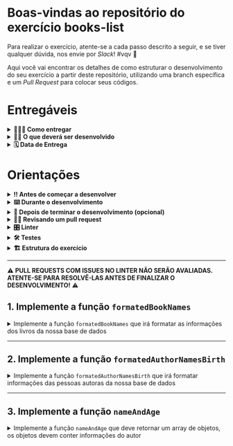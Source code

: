 # Boas-vindas ao repositório do exercício books-list

Para realizar o exercício, atente-se a cada passo descrito a seguir, e se tiver qualquer dúvida, nos envie por _Slack_! #vqv 🚀

Aqui você vai encontrar os detalhes de como estruturar o desenvolvimento do seu exercício a partir deste repositório, utilizando uma branch específica e um _Pull Request_ para colocar seus códigos.

# Entregáveis

<details>
 <summary><strong>🤷🏽‍♀️ Como entregar</strong></summary><br />

Para entregar o seu projeto você deverá criar um _Pull Request_ neste repositório.

Lembre-se que você pode consultar nosso conteúdo sobre [Git & GitHub](https://app.betrybe.com/learn/course/5e938f69-6e32-43b3-9685-c936530fd326/module/fc998c60-386e-46bc-83ca-4269beb17e17/section/fe827a71-3222-4b4d-a66f-ed98e09961af/day/1a530297-e176-4c79-8ed9-291ae2950540/lesson/2b2edce7-9c49-4907-92a2-aa571f823b79) e nosso [Blog - Git & GitHub](https://blog.betrybe.com/tecnologia/git-e-github/) sempre que precisar!

</details>

<details>
<summary><strong>🧑‍💻 O que deverá ser desenvolvido</strong></summary><br />

  Neste exercício você vai desenvolver funções usando as `Higher Order Functions` **map** e **sort**
  
<br />

</details>

<details>
<summary><strong>🗓 Data de Entrega</strong></summary>

- Este exercício é individual

- Data para entrega final do exercício: `05/12/2023 às 23:59 (Horário de Brasília)`.

</details>

# Orientações

<details>
<summary><strong>‼ Antes de começar a desenvolver</strong></summary><br />

1. Clone o repositório

- Use o comando: `git clone git@github.com:tryber/sd-038-exercise-books-list.git`

- Entre na pasta do repositório que você acabou de clonar:

  - `cd sd-038-exercise-books-list`

2. Instale as dependências

- Para isso, use o seguinte comando: `npm install`

3. Crie uma branch a partir da branch `main`

- Verifique se você está na branch `main`
  - Exemplo: `git branch`
- Se não estiver, mude para a branch `main`
  - Exemplo: `git checkout main`
- Agora, crie uma branch para qual você vai submeter os `commits` do seu exercício:
- Você deve criar uma branch no seguinte formato: `nome-de-usuario-nome-do-exercicio`
- Exemplo: `git checkout -b luiza-exercise-books-list`

4. Adicione as mudanças ao _stage_ do Git e faça um `commit`

- Verifique que as mudanças ainda não estão no _stage_
  - Exemplo: `git status` (os arquivos no diretório `src` devem aparecer em vermelho)

- Adicione o novo arquivo ao _stage_ do Git
  - Exemplo: `git add .` (adicionando todas as mudanças - _que estavam em vermelho_ - ao stage do Git)
  - `git status` (deve aparecer listado os arquivos do diretório `src` em verde)

- Faça o `commit` inicial
  - Exemplo: `git commit -m 'iniciando o projeto. VAMOS COM TUDO :rocket:'` (fazendo o primeiro commit)
- `git status` (deve aparecer uma mensagem tipo _nothing to commit_ )

5. Adicione a sua branch com o novo `commit` ao repositório remoto

- Usando o exemplo anterior: `git push -u origin luiza-exercise-books-list`

6. Crie um novo `Pull Request`  _(PR)_

- Vá até a página de _Pull Requests_ do [repositório no GitHub](https://github.com/tryber/sd-038-exercise-books-list/pulls)
- Clique no botão verde _"New pull request"_
- Clique na caixa de seleção _"Compare"_ e escolha a sua branch **com atenção**
- Coloque um título para o seu _Pull Request_
  - Exemplo: _"Cria tela de busca"_
- Clique no botão verde _"Create pull request"_
- Adicione uma descrição para o _Pull Request_ e clique no botão verde _"Create pull request"_
- **Não se preocupe em preencher mais nada por enquanto!**
- Volte até a [página de _Pull Requests_ do repositório](https://github.com/tryber/sd-038-exercise-books-list/pulls) e confira que o seu _Pull Request_ está criado.

</details>

<details>
<summary><strong>⌨️ Durante o desenvolvimento</strong></summary><br />

- Faça `commits` das alterações que você fizer no código regularmente;

- Lembre-se de sempre após um (ou alguns) `commits` atualizar o repositório remoto;

- Os comandos que você utilizará com mais frequência são:

1. `git status` _(para verificar o que está em vermelho - fora do stage - e o que está em verde - no stage)_;

2. `git add` _(para adicionar arquivos ao stage do Git)_;

3. `git commit` _(para criar um commit com os arquivos que estão no stage do Git)_;

4. `git push -u origin nome-da-branch` _(para enviar o commit para o repositório remoto na primeira vez que fizer o `push` de uma nova branch)_;

5. `git push` _(para enviar o commit para o repositório remoto após o passo anterior)_.

</details>

<details>
<summary><strong>🤝 Depois de terminar o desenvolvimento (opcional)</strong></summary><br />

Para sinalizar que o seu projeto está pronto para o _'Code Review'_ dos seus colegas, faça o seguinte:

- Vá até a página **DO SEU** _Pull Request_, adicione a label de _'code-review'_ e marque seus colegas:

- No menu à direita, clique no _link_ **'Labels'** e escolha a _label_ **code-review**;

- No menu à direita, clique no _link_ **'Assignees'** e escolha **o seu usuário**;

- No menu à direita, clique no _link_ **'Reviewers'** e digite `students`, selecione o time `tryber/students-sd-038`.

Caso tenha alguma dúvida, [aqui tem um vídeo explicativo](https://vimeo.com/362189205).

⚠️ **Lembre-se que garantir que todas as _issues_ comentadas pelo Linter estão resolvidas!** ⚠️

</details>

<details>
<summary><strong>🕵🏿 Revisando um pull request</strong></summary><br />

Use o conteúdo sobre [Code Review](https://app.betrybe.com/learn/course/5e938f69-6e32-43b3-9685-c936530fd326/module/f04cdb21-382e-4588-8950-3b1a29afd2dd/section/b3af2f05-08e5-4b4a-9667-6f5f729c351d/lesson/36268865-fc46-40c7-92bf-cbded9af9006) para te ajudar a revisar os _Pull Requests_.

</details>

<details>
<summary><strong>🎛 Linter</strong></summary><br />

Usaremos o [ESLint](https://eslint.org/) para fazer a análise estática do seu código.

Para garantir a qualidade do código, vamos utilizar neste projeto o `ESLint`. Assim o código estará alinhado com as boas práticas de desenvolvimento, sendo mais legível e de fácil manutenção!

Para poder rodar o `ESLint` certifique-se de ter executado o comando `npm install` dentro do projeto.

Para rodá-los localmente no projeto, execute os comandos abaixo:

```bash
npm run lint
```

Se a análise do `ESLint` encontrar problemas no seu código, tais problemas serão mostrados no seu terminal. Se não houver problema no seu código, nada será impresso no seu terminal.

Você pode também instalar o plugin do `ESLint` no `VSCode`. Para isso, basta fazer o download do [plugin `ESLint`](https://marketplace.visualstudio.com/items?itemName=dbaeumer.vscode-eslint) e instalá-lo.

Em caso de dúvidas, confira o material na plataforma sobre [ESLint e Stylelint](https://app.betrybe.com/learn/course/5e938f69-6e32-43b3-9685-c936530fd326/module/f04cdb21-382e-4588-8950-3b1a29afd2dd/section/3b1546b5-f7bc-40f7-a674-77b16c408756/lesson/0c9e8c0e-24c3-4526-ba6b-60d95913e022).

⚠️ **PULL REQUESTS COM ISSUES NO LINTER NÃO SERÃO AVALIADAS. ATENTE-SE PARA RESOLVÊ-LAS ANTES DE FINALIZAR O DESENVOLVIMENTO!** ⚠️

</details>

<details>
<summary><strong>🛠 Testes</strong></summary><br />

Para que os testes sejam executados localmente, verifique se a versão do node na sua máquina é a `16`:

```bash
node -v
```

Caso a versão seja diferente, você pode utilizar o `nvm` para trocar de versão com o seguinte comando:

```bash
nvm use 16
```

Caso você não tenha o `nvm` instalado na sua máquina, você pode consultar o [conteúdo para instalação do nvm](https://app.betrybe.com/learn/course/5e938f69-6e32-43b3-9685-c936530fd326/module/f04cdb21-382e-4588-8950-3b1a29afd2dd/section/91bb7470-eb76-41c6-a8ed-065f8e6a6de0/lesson/bcf7b107-e01a-4b75-9cd3-67cc8ae78e22).

Todos os requisitos do exercício serão testados **automaticamente** por meio do `Jest`.

Para testar todas funções no terminal, basta executar o comando abaixo:

```bash
npm test
```

Caso queira testar apenas uma função rode o comando abaixo:

```bash
npm test nome-do-arquivo
```

Por exemplo:

```bash
npm test formatedBookNames
```

</details>

<details>
<summary><strong>🏗 Estrutura do exercício</strong></summary><br />

Você trabalhará com uma estrutura de dados representando uma lista de livros (está no arquivo `library.js` no diretório `data`), contendo informações como nome do livro, gênero, pessoa autora do livro e data de lançamento.

Em cada exercício, será pedido que você encontre ou produza alguma informação a respeito dessa lista utilizando as funções que você aprendeu hoje.

</details>

---

⚠️ **PULL REQUESTS COM ISSUES NO LINTER NÃO SERÃO AVALIADAS. ATENTE-SE PARA RESOLVÊ-LAS ANTES DE FINALIZAR O DESENVOLVIMENTO!** ⚠️

## 1. Implemente a função `formatedBookNames`

<details>
  <summary>
  Implemente a função <code>formatedBookNames</code> que irá formatar as informações dos livros da nossa base de dados
  </summary> <br />

- A função `formatedBookNames` deverá ser implementada dentro do arquivo `formatedBookNames.js`

- A função `formatedBookNames` deverá retornar um array de strings no formato: `NOME_DO_LIVRO - GÊNERO_DO_LIVRO - NOME_DA_PESSOA_AUTORA`

⚠️ Importante: A estrutura de dados `books` já está importada na linha 1 no arquivo desse exercício.
Para usar, descomente a importação.
<br/>
Esse trecho está comentado para evitar um erro de lint, uma vez que a variável não está sendo utilizada ainda.


**O que será testado:**

- A função `formatedBookNames` deve retornar as informações de todos os livros contidos na base de dados, formatados como indicado: `NOME_DO_LIVRO - GÊNERO_DO_LIVRO - NOME_DA_PESSOA_AUTORA`.

</details>

---

## 2. Implemente a função `formatedAuthorNamesBirth`

<details>
  <summary>
  Implemente a função <code>formatedAuthorNamesBirth</code> que irá formatar informações das pessoas autoras da nossa base de dados
  </summary> <br />

- A função `formatedAuthorNamesBirth` deverá ser implementada dentro do arquivo `formatedAuthorNamesBirth.js`

- A função `formatedAuthorNamesBirth` deverá retornar um array de strings no formato: `NOME_DA_PESSOA_AUTORA - ANO_DE_NASCIMENTO`

⚠️ Importante: A estrutura de dados `books` já está importada na linha 1 no arquivo desse exercício.
Para usar, descomente a importação.
<br/>
Esse trecho está comentado para evitar um erro de lint, uma vez que a variável não está sendo utilizada ainda.

**O que será testado:**

- A função `formatedAuthorNamesBirth` deve retornar um array de strings;

- A função `formatedAuthorNamesBirth`, deve retornar as informações de todas as pessoas autoras contidas na base de dados formatados como indicado: `NOME_DA_PESSOA_AUTORA - ANO_DE_NASCIMENTO`.

</details>

---

## 3. Implemente a função `nameAndAge`

<details>
 <summary>
  Implemente a função <code>nameAndAge</code> que deve retornar um array de objetos, os objetos devem conter informações do autor
  </summary> <br />

- A função `nameAndAge` deverá ser implementada dentro do arquivo `nameAndAge.js`

- Retorne um array de objetos, cada objeto deve conter:

  - a chave `author`, e o valor deve ser o nome da pessoa autora
  - a chave `age`, e o valor deve ser a idade da pessoa autora quando lançou o livro

⚠️ Importante: A estrutura de dados `books` já está importada na linha 1 no arquivo desse exercício.
Para usar, descomente a importação.
<br/>
Esse trecho está comentado para evitar um erro de lint, uma vez que a variável não está sendo utilizada ainda.

**O que será testado:**

- A função deve retornar um array de objetos;

- Cada objeto possui as chaves `author` e `age`;

- O array está ordenado corretamente, do autor que fez o lançamento com menor idade para o que fez o lançamento com maior idade.

</details>
